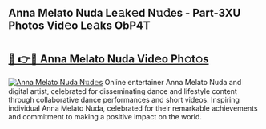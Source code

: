 ## Anna Melato Nuda Le𝚊k𝚎d N𝚞𝚍es - Part-3XU Photos Vid𝚎o Le𝚊ks ObP4T

# <h2><a href="http://fbdwvq.evod.top/?m=Anna+Melato+Nuda">🔗 👉🔴 Anna Melato Nuda Vid𝚎o Ph𝚘t𝚘s</a></h2>

[![Anna Melato Nuda N𝚞d𝚎s](https://i.imgur.com/8V9OHl7.gif)](http://fbdwvq.evod.top/?m=Anna+Melato+Nuda)
Online entertainer Anna Melato Nuda and digital artist, celebrated for disseminating dance and lifestyle content through collaborative dance performances and short videos. Inspiring individual Anna Melato Nuda, celebrated for their remarkable achievements and commitment to making a positive impact on the world. 
